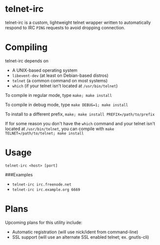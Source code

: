 telnet-irc
==========

telnet-irc is a custom, lightweight telnet wrapper written to automatically
respond to IRC `PING` requests to avoid dropping connection.

Compiling
=========

telnet-irc depends on
 * A UNIX-based operating system
 * `libevent-dev` (at least on Debian-based distros)
 * `telnet` (a common command on most systems)
 * `which` (if your telnet isn't located at `/usr/bin/telnet`)

To compile in regular mode, type `make; make install`

To compile in debug mode, type `make DEBUG=1; make install`

To install to a different prefix, `make; make install PREFIX=/path/to/prefix`

If for some reason you don't have the `which` command and your telnet isn't
located at `/usr/bin/telnet`, you can compile with
`make TELNET=/path/to/telnet; make install`

Usage
=====

`telnet-irc <host> [port]`

###Examples
 * `telnet-irc irc.freenode.net`
 * `telnet-irc irc.example.org 6669`

Plans
=====

Upcoming plans for this utility include:

 * Automatic registration (will use nick/ident from command-line)
 * SSL support (will use an alternate SSL enabled telnet; ex. gnutls-cli)
